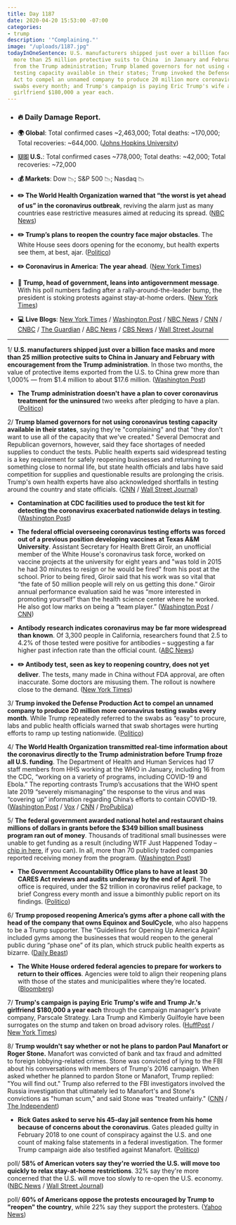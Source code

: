 ```yaml
---
title: Day 1187
date: 2020-04-20 15:53:00 -07:00
categories:
- trump
description: '"Complaining."'
image: "/uploads/1187.jpg"
todayInOneSentence: U.S. manufacturers shipped just over a billion face masks and
  more than 25 million protective suits to China  in January and February with encouragement
  from the Trump administration; Trump blamed governors for not using coronavirus
  testing capacity available in their states; Trump invoked the Defense Production
  Act to compel an unnamed company to produce 20 million more coronavirus testing
  swabs every month; and Trump's campaign is paying Eric Trump's wife and Trump Jr.'s
  girlfriend $180,000 a year each.
---
```


* ### 🔥 Daily Damage Report.

* **🌍 Global**: Total confirmed cases \~2,463,000; Total deaths: \~170,000; Total recoveries: \~644,000. ([Johns Hopkins University](https://coronavirus.jhu.edu/map.html))

* **🇺🇸 U.S.**: Total confirmed cases \~778,000; Total deaths: \~42,000; Total recoveries: \~72,000

* **💰 Markets**: Dow 📉; S&P 500 📉; Nasdaq 📉

* **✏️ The World Health Organization warned that “the worst is yet ahead of us” in the coronavirus outbreak**, reviving the alarm just as many countries ease restrictive measures aimed at reducing its spread. ([NBC News](https://www.nbcnews.com/health/health-news/who-chief-warns-worst-coronavirus-still-ahead-n1188031))

* **✏️ Trump’s plans to reopen the country face major obstacles**. The White House sees doors opening for the economy, but health experts see them, at best, ajar. ([Politico](https://www.politico.com/news/2020/04/18/trump-reopen-country-coronavirus-193182))

* **✏️ Coronavirus in America: The year ahead**. ([New York Times](https://www.nytimes.com/2020/04/18/health/coronavirus-america-future.html))

* **👑 Trump, head of government, leans into antigovernment message**. With his poll numbers fading after a rally-around-the-leader bump, the president is stoking protests against stay-at-home orders. ([New York Times](https://www.nytimes.com/2020/04/20/us/politics/trump-coronavirus.html))

* **💻 Live Blogs**: [New York Times](https://www.nytimes.com/2020/04/20/us/coronavirus-live-news.html) / [Washington Post](https://www.washingtonpost.com/world/2020/04/20/coronavirus-latest-news/) / [NBC News](https://www.nbcnews.com/health/health-news/live-blog/2020-04-20-coronavirus-news-n1187556) / [CNN](https://www.cnn.com/us/live-news/us-coronavirus-update-04-20-20/index.html) / [CNBC](https://www.cnbc.com/2020/04/20/coronavirus-live-updates.html) / [The Guardian](https://www.theguardian.com/world/live/2020/apr/20/coronavirus-us-live-cases-covid-19-donald-trump-andrew-cuomo-latest-news-updates) / [ABC News](https://abcnews.go.com/Health/coronavirus-updates-us-death-toll-tops-40000-stay/story?id=70237290) / [CBS News](https://www.cbsnews.com/live-updates/coronavirus-pandemic-covid-19-latest-news-2020-04-20/) / [Wall Street Journal](https://www.wsj.com/livecoverage/latest-updates/coronavirus?mod=theme_coronavirus-ribbon)

---

1/ **U.S. manufacturers shipped just over a billion face masks and more than 25 million protective suits to China  in January and February with encouragement from the Trump administration**. In those two months, the value of protective items exported from the U.S. to China grew more than 1,000% — from $1.4 million to about $17.6 million. ([Washington Post](https://www.washingtonpost.com/health/us-sent-millions-of-face-masks-to-china-early-this-year-ignoring-pandemic-warning-signs/2020/04/18/aaccf54a-7ff5-11ea-8013-1b6da0e4a2b7_story.html))

* **The Trump administration doesn't have a plan to cover coronavirus treatment for the uninsured** two weeks after pledging to have a plan. ([Politico](https://www.politico.com/news/2020/04/20/coronavirus-treatment-uninsured-195218))

2/ **Trump blamed governors for not using coronavirus testing capacity available in their states**, saying they're "complaining" and that "they don't want to use all of the capacity that we've created." Several Democrat and Republican governors, however, said they face shortages of needed supplies to conduct the tests. Public health experts said widespread testing is a key requirement for safely reopening businesses and returning to something close to normal life, but state health officials and labs have said competition for supplies and questionable results are prolonging the crisis. Trump's own health experts have also acknowledged shortfalls in testing around the country and state officials. ([CNN](https://www.cnn.com/2020/04/18/politics/trump-governors-testing/) / [Wall Street Journal](https://www.wsj.com/articles/coronavirus-testing-hampered-by-disarray-shortages-backlogs-11587328441))

* **Contamination at CDC facilities used to produce the test kit for detecting the coronavirus exacerbated nationwide delays in testing**. ([Washington Post](https://www.washingtonpost.com/investigations/contamination-at-cdc-lab-delayed-rollout-of-coronavirus-tests/2020/04/18/fd7d3824-7139-11ea-aa80-c2470c6b2034_story.html))

* **The federal official overseeing coronavirus testing efforts was forced out of a previous position developing vaccines at Texas A&M University**. Assistant Secretary for Health Brett Giroir, an unofficial member of the White House's coronavirus task force, worked on vaccine projects at the university for eight years and "was told in 2015 he had 30 minutes to resign or he would be fired" from his post at the school. Prior to being fired, Giroir said that his work was so vital that “the fate of 50 million people will rely on us getting this done.” Giroir annual performance evaluation said he was “more interested in promoting yourself” than the health science center where he worked. He also got low marks on being a “team player.” ([Washington Post](https://www.washingtonpost.com/politics/brett-giroir-trumps-testing-czar-was-forced-out-of-a-job-developing-vaccine-projects-now-hes-on-the-hot-seat/2020/04/19/b061b968-7e89-11ea-8de7-9fdff6d5d83e_story.html) / [CNN](https://www.cnn.com/2020/04/20/politics/brett-giroir-coronavirus-vaccine/index.html))

* **Antibody research indicates coronavirus may be far more widespread than known**. Of 3,300 people in California, researchers found that 2.5 to 4.2% of those tested were positive for antibodies – suggesting a far higher past infection rate than the official count. ([ABC News](https://abcnews.go.com/Health/antibody-research-coronavirus-widespread/story?id=70206121))

* **✏️ Antibody test, seen as key to reopening country, does not yet deliver**. The tests, many made in China without FDA approval, are often inaccurate. Some doctors are misusing them. The rollout is nowhere close to the demand. ([New York Times](https://www.nytimes.com/2020/04/19/us/coronavirus-antibody-tests.html))

3/ **Trump invoked the Defense Production Act to compel an unnamed company to produce 20 million more coronavirus testing swabs every month**. While Trump repeatedly referred to the swabs as “easy” to procure, labs and public health officials warned that swab shortages were hurting efforts to ramp up testing nationwide. ([Politico](https://www.politico.com/news/2020/04/19/trump-dpa-testing-swabs-reported-shortages-195721))

4/ **The World Health Organization transmitted real-time information about the coronavirus directly to the Trump administration before Trump froze all U.S. funding**. The Department of Health and Human Services had 17 staff members from HHS working at the WHO in January, including 16 from the CDC, “working on a variety of programs, including COVID-19 and Ebola.” The reporting contrasts Trump’s accusations that the WHO spent late 2019 “severely mismanaging” the response to the virus and was “covering up” information regarding China’s efforts to contain COVID-19. ([Washington Post](https://www.washingtonpost.com/world/national-security/americans-at-world-health-organization-transmitted-real-time-information-about-coronavirus-to-trump-administration/2020/04/19/951c77fa-818c-11ea-9040-68981f488eed_story.html) / [Vox](https://www.vox.com/covid-19-coronavirus-us-response-trump/2020/4/19/21227175/coronavirus-trump-who-information-china-embeds-december) / [CNN](https://www.cnn.com/2020/04/19/politics/white-house-world-health-organization-coronavirus/) / [ProPublica](https://www.propublica.org/article/trumps-own-officials-depended-on-who-to-fight-coronavirus-then-he-turned-against-it))

5/ **The federal government awarded national hotel and restaurant chains millions of dollars in grants before the $349 billion small business program ran out of money**. Thousands of traditional small businesses were unable to get funding as a result (including WTF Just Happened Today – [chip in here](https://whatthefuckjusthappenedtoday.com/membership/), if you can). In all, more than 70 publicly traded companies reported receiving money from the program. ([Washington Post](https://www.washingtonpost.com/business/2020/04/20/white-house-gop-face-heat-after-hotel-restaurant-chains-helped-run-small-business-program-dry/))

* **The Government Accountability Office plans to have  at least 30 CARES Act reviews and audits underway by the end of April**. The office is required, under the $2 trillion in coronavirus relief package, to brief Congress every month and issue a bimonthly public report on its findings. ([Politico](https://www.politico.com/news/2020/04/20/watchdog-trump-coronavirus-audits-192272))

6/ **Trump proposed reopening America’s gyms after a phone call with the head of the company that owns Equinox and SoulCycle**, who also happens to be a Trump supporter. The “Guidelines for Opening Up America Again” included gyms among the businesses that would reopen to the general public during “phase one” of its plan, which struck public health experts as bizarre. ([Daily Beast](https://www.thedailybeast.com/trump-calls-for-reopening-americas-gyms-day-after-call-with-soulcycles-owner))

* **The White House ordered federal agencies to prepare for workers to return to their offices**. Agencies were told to align their reopening plans with those of the states and municipalities where they’re located. ([Bloomberg](https://www.bloomberg.com/news/articles/2020-04-20/white-house-tells-federal-workers-to-prepare-to-return-to-office?srnd=premium&sref=MIBMEEoj))

7/ **Trump's campaign is paying Eric Trump's wife and Trump Jr.'s girlfriend $180,000 a year each** through the campaign manager’s private company, Parscale Strategy. Lara Trump and Kimberly Guilfoyle have been surrogates on the stump and taken on broad advisory roles. ([HuffPost](https://www.huffpost.com/entry/trump-secret-payments-sons-wife-girlfriend_n_5e9a1c46c5b635d25d6c747a) / [New York Times](https://www.nytimes.com/2020/03/09/us/trump-campaign-brad-parscale.html))

8/ **Trump wouldn't say whether or not he plans to pardon Paul Manafort or Roger Stone.** Manafort was convicted of bank and tax fraud and admitted to foreign lobbying-related crimes. Stone was convicted of lying to the FBI about his conversations with members of Trump's 2016 campaign. When asked whether he planned to pardon Stone or Manafort, Trump replied: "You will find out." Trump also referred to the FBI investigators involved the Russia investigation that ultimately led to Manafort's and Stone's convictions as "human scum," and said Stone was "treated unfairly." ([CNN](https://www.cnn.com/2020/04/19/politics/trump-manafort-stone-pardons/index.html) / [The Independent](https://www.independent.co.uk/news/world/americas/us-politics/trump-fbi-mitt-romney-cnn-white-house-coronavirus-briefing-a9473451.html))

* **Rick Gates asked to serve his 45-day jail sentence from his home because of concerns about the coronavirus**. Gates pleaded guilty in February 2018 to one count of conspiracy against the U.S. and one count of making false statements in a federal investigation. The former Trump campaign aide also testified against Manafort. ([Politico](https://www.politico.com/news/2020/04/19/rick-gates-asks-to-serve-sentence-at-home-195846))

poll/ **58% of American voters say they're worried the U.S. will move too quickly to relax stay-at-home restrictions**. 32% say they're more concerned that the U.S. will move too slowly to re-open the U.S. economy. ([NBC News](https://www.nbcnews.com/politics/meet-the-press/poll-six-10-support-keeping-stay-home-restrictions-fight-coronavirus-n1187011) / [Wall Street Journal](https://www.wsj.com/articles/more-americans-fear-lifting-coronavirus-restrictions-too-soon-wsj-nbc-poll-says-11587301203))

poll/ **60% of Americans oppose the protests encouraged by Trump to "reopen" the country**, while 22% say they support the protesters. ([Yahoo News](https://news.yahoo.com/yahoo-news-you-gov-coronavirus-poll-most-americans-reject-antilockdown-protests-124259347.html?soc_src=newsroom&soc_trk=com.apple.UIKit.activity.CopyToPasteboard&.tsrc=newsroom))